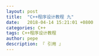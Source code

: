 ```yaml
---
layout: post
title:  "C++程序设计教程 九"
date:   2018-04-14 15:21:01 +0800
categories: C++
tags: C++程序设计教程
author: pepe
description: 『 引用 』
---
```









